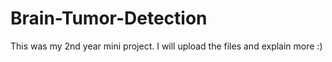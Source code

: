 # Brain-Tumor-Detection
This was my 2nd year mini project. I will upload the files and explain more :)
